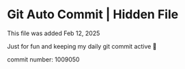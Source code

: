 # Git Auto Commit | Hidden File

This file was added Feb 12, 2025

Just for fun and keeping my daily git commit active 🤪

commit number: 1009050
